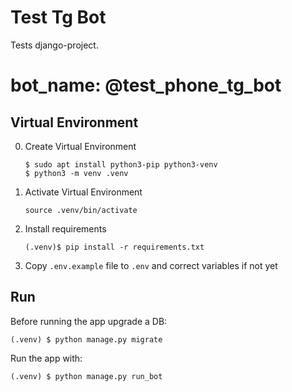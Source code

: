 # Test Tg Bot
Tests django-project.

# bot_name: @test_phone_tg_bot


## Virtual Environment

0. Create Virtual Environment

    ```
    $ sudo apt install python3-pip python3-venv
    $ python3 -m venv .venv
    ```

0. Activate Virtual Environment

    ```
    source .venv/bin/activate
    ```

0. Install requirements

    ```
    (.venv)$ pip install -r requirements.txt
    ```

0. Copy `.env.example` file to `.env` and correct variables if not yet

## Run

Before running the app upgrade a DB:

```
(.venv) $ python manage.py migrate
```

Run the app with:

```
(.venv) $ python manage.py run_bot
```